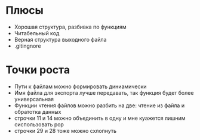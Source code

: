 # Плюсы
* Хорошая структура, разбивка по функциям
* Читабельный код
* Верная структура выходного файла
* .gitingnore


# Точки роста
* Пути к файлам можно формировать диниамически
* Имя файла для экспорта лучше передавать, так функция будет более универсальная
* Функции чтения файлов можно разбить на две: чтение из файла и обратотка данных
* строчки 11 и 14 можно объединить в одну и мне куажется лишним сиспользовать pop
* строчки 29 и 28  тоже можно схлопнуть